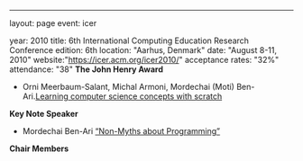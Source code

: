 ---
layout: page
event: icer

year: 2010
title: 6th International Computing Education Research Conference
edition: 6th
location: "Aarhus, Denmark"
date: "August 8-11, 2010"
website:"https://icer.acm.org/icer2010/"
acceptance rates: "32%"
attendance: "38"
**The John Henry Award**

- Orni Meerbaum-Salant, Michal Armoni, Mordechai (Moti) Ben-Ari.[Learning computer science concepts with scratch](https://dl.acm.org/doi/10.1145/1839594.1839607)

**Key Note Speaker**

- Mordechai Ben-Ari [“Non-Myths about Programming”](https://dl.acm.org/doi/10.1145/1839594.1839595)

**Chair Members**